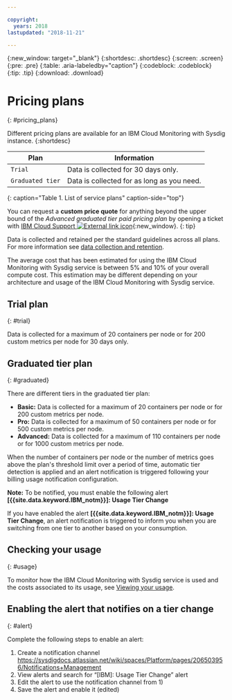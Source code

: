```yaml
---

copyright:
  years: 2018
lastupdated: "2018-11-21"

---
```


{:new_window: target="_blank"}
{:shortdesc: .shortdesc}
{:screen: .screen}
{:pre: .pre}
{:table: .aria-labeledby="caption"}
{:codeblock: .codeblock}
{:tip: .tip}
{:download: .download}


# Pricing plans
{: #pricing_plans}

Different pricing plans are available for an IBM Cloud Monitoring with Sysdig instance.
{:shortdesc}
 

| Plan             | Information  |
|------------------|--------------|
| `Trial`          | Data is collected for 30 days only. |
| `Graduated tier` | Data is collected for as long as you need. |
{: caption="Table 1. List of service plans" caption-side="top"} 

You can request a **custom price quote** for anything beyond the upper bound of the *Advanced graduated tier paid pricing plan* by opening a ticket with [IBM Cloud Support ![External link icon](../../icons/launch-glyph.svg "External link icon")](https://cloud.ibm.com/unifiedsupport/supportcenter){:new_window}.
{: tip}

Data is collected and retained per the standard guidelines across all plans. For more information see [data collection and retention](/docs/services/Monitoring-with-Sysdig/overview.html#data).

The average cost that has been estimated for using the IBM Cloud Monitoring with Sysdig service is between 5% and 10% of your overall compute cost. This estimation may be different depending on your architecture and usage of the IBM Cloud Monitoring with Sysdig service.



## Trial plan
{: #trial}

Data is collected for a maximum of 20 containers per node or for 200 custom metrics per node for 30 days only.

## Graduated tier plan
{: #graduated}

There are different tiers in the graduated tier plan: 
* **Basic:** Data is collected for a maximum of 20 containers per node or for 200 custom metrics per node.   
* **Pro:** Data is collected for a maximum of 50 containers per node or for 500 custom metrics per node. 
* **Advanced:** Data is collected for a maximum of 110 containers per node or for 1000 custom metrics per node.

When the number of containers per node or the number of metrics goes above the plan's threshold limit over a period of time, automatic tier detection is applied and an alert notification is triggered following your billing usage notification configuration.

**Note:** To be notified, you must enable the following alert **[{{site.data.keyword.IBM_notm}}]: Usage Tier Change**

If you have enabled the alert **[{{site.data.keyword.IBM_notm}}]: Usage Tier Change**, an alert notification is triggered to inform you when you are switching from one tier to another based on your consumption.


## Checking your usage
{: #usage}

To monitor how the IBM Cloud Monitoring with Sysdig service is used and the costs associated to its usage, see [Viewing your usage](/docs/billing-usage/viewing_usage.html#viewingusage).


## Enabling the alert that notifies on a tier change
{: #alert}


Complete the following steps to enable an alert:

1. Create a notification channel https://sysdigdocs.atlassian.net/wiki/spaces/Platform/pages/206503956/Notifications+Management
2. View alerts and search for “[IBM]: Usage Tier Change” alert
3. Edit the alert to use the notification channel from 1)
4. Save the alert and enable it (edited)
